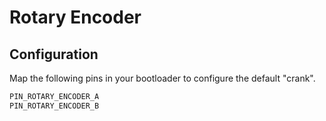 # Rotary Encoder

## Configuration

Map the following pins in your bootloader to configure the default "crank".

```typescript
PIN_ROTARY_ENCODER_A
PIN_ROTARY_ENCODER_B
```
